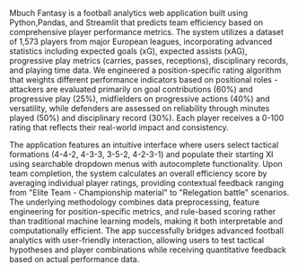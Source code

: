   Mbuch Fantasy is a football analytics web application built using Python,Pandas, and Streamlit that predicts team efficiency based on comprehensive player performance metrics. The system utilizes a dataset of 1,573 players from major European leagues, incorporating advanced statistics including expected goals (xG), expected assists (xAG), progressive play metrics (carries, passes, receptions), disciplinary records, and playing time data. We engineered a position-specific rating algorithm that weights different performance indicators based on positional roles - attackers are evaluated primarily on goal contributions (60%) and progressive play (25%), midfielders on progressive actions (40%) and versatility, while defenders are assessed on reliability through minutes played (50%) and disciplinary record (30%). Each player receives a 0-100 rating that reflects their real-world impact and consistency.

  The application features an intuitive interface where users select tactical formations (4-4-2, 4-3-3, 3-5-2, 4-2-3-1) and populate their starting XI using searchable dropdown menus with autocomplete functionality. Upon team completion, the system calculates an overall efficiency score by averaging individual player ratings, providing contextual feedback ranging from "Elite Team - Championship material" to "Relegation battle" scenarios. The underlying methodology combines data preprocessing, feature engineering for position-specific metrics, and rule-based scoring rather than traditional machine learning models, making it both interpretable and computationally efficient. The app successfully bridges advanced football analytics with user-friendly interaction, allowing users to test tactical hypotheses and player combinations while receiving quantitative feedback based on actual performance data.
